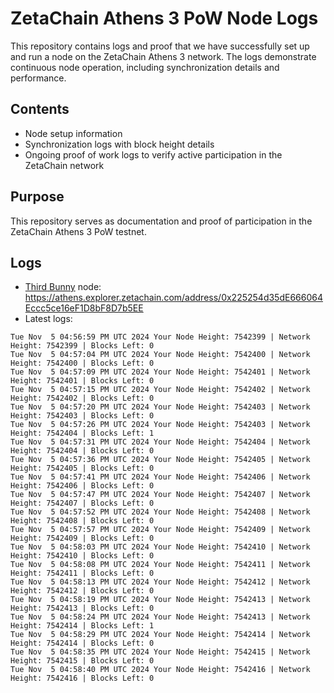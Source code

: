 # ZetaChain Athens 3 PoW Node Logs
This repository contains logs and proof that we have successfully set up and run a node on the ZetaChain Athens 3 network. The logs demonstrate continuous node operation, including synchronization details and performance.

## Contents
- Node setup information
- Synchronization logs with block height details
- Ongoing proof of work logs to verify active participation in the ZetaChain network

## Purpose
This repository serves as documentation and proof of participation in the ZetaChain Athens 3 PoW testnet.

## Logs

- [Third Bunny](https://thirdbunny.xyz/) node: https://athens.explorer.zetachain.com/address/0x225254d35dE666064Eccc5ce16eF1D8bF8D7b5EE
- Latest logs:
```
Tue Nov  5 04:56:59 PM UTC 2024 Your Node Height: 7542399 | Network Height: 7542399 | Blocks Left: 0
Tue Nov  5 04:57:04 PM UTC 2024 Your Node Height: 7542400 | Network Height: 7542400 | Blocks Left: 0
Tue Nov  5 04:57:09 PM UTC 2024 Your Node Height: 7542401 | Network Height: 7542401 | Blocks Left: 0
Tue Nov  5 04:57:15 PM UTC 2024 Your Node Height: 7542402 | Network Height: 7542402 | Blocks Left: 0
Tue Nov  5 04:57:20 PM UTC 2024 Your Node Height: 7542403 | Network Height: 7542403 | Blocks Left: 0
Tue Nov  5 04:57:26 PM UTC 2024 Your Node Height: 7542403 | Network Height: 7542404 | Blocks Left: 1
Tue Nov  5 04:57:31 PM UTC 2024 Your Node Height: 7542404 | Network Height: 7542404 | Blocks Left: 0
Tue Nov  5 04:57:36 PM UTC 2024 Your Node Height: 7542405 | Network Height: 7542405 | Blocks Left: 0
Tue Nov  5 04:57:41 PM UTC 2024 Your Node Height: 7542406 | Network Height: 7542406 | Blocks Left: 0
Tue Nov  5 04:57:47 PM UTC 2024 Your Node Height: 7542407 | Network Height: 7542407 | Blocks Left: 0
Tue Nov  5 04:57:52 PM UTC 2024 Your Node Height: 7542408 | Network Height: 7542408 | Blocks Left: 0
Tue Nov  5 04:57:57 PM UTC 2024 Your Node Height: 7542409 | Network Height: 7542409 | Blocks Left: 0
Tue Nov  5 04:58:03 PM UTC 2024 Your Node Height: 7542410 | Network Height: 7542410 | Blocks Left: 0
Tue Nov  5 04:58:08 PM UTC 2024 Your Node Height: 7542411 | Network Height: 7542411 | Blocks Left: 0
Tue Nov  5 04:58:13 PM UTC 2024 Your Node Height: 7542412 | Network Height: 7542412 | Blocks Left: 0
Tue Nov  5 04:58:19 PM UTC 2024 Your Node Height: 7542413 | Network Height: 7542413 | Blocks Left: 0
Tue Nov  5 04:58:24 PM UTC 2024 Your Node Height: 7542413 | Network Height: 7542414 | Blocks Left: 1
Tue Nov  5 04:58:29 PM UTC 2024 Your Node Height: 7542414 | Network Height: 7542414 | Blocks Left: 0
Tue Nov  5 04:58:35 PM UTC 2024 Your Node Height: 7542415 | Network Height: 7542415 | Blocks Left: 0
Tue Nov  5 04:58:40 PM UTC 2024 Your Node Height: 7542416 | Network Height: 7542416 | Blocks Left: 0
```
